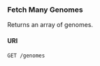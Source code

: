 ### Fetch Many Genomes

Returns an array of genomes.

#### URI
<code><span class="http-get">GET</span> /genomes</code>
